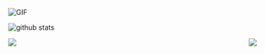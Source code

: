 
  <img align="centre" alt="GIF" src="https://media.giphy.com/media/836HiJc7pgzy8iNXCn/giphy.gif" />
  



![github stats](https://github-readme-stats.vercel.app/api?username=MrH723&show_icons=true&hide_border=true)



<a href="https://github.com/MrH723/Actions-OpenWrt">
  <img align="left" src="https://github-readme-stats.vercel.app/api/pin/?username=MrH723&repo=Actions-OpenWrt" />
</a>

<a href="https://github.com/MrH723/openwrt-packages">
  <img align="right" src="https://github-readme-stats.vercel.app/api/pin/?username=MrH723&repo=openwrt-packages" />
</a>


